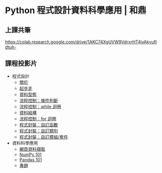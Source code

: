 # Python 程式設計資料科學應用 | 和鼎

## 上課共筆

<https://colab.research.google.com/drive/1AKC74XgUVW9VdrxrHT4jvAkyufIdtuh->

## 課程投影片

- 程式設計
    - [關於](https://yaojenkuo.io/00-about.slides.html)
    - [起步走](https://yaojenkuo.io/py_prg/01-getting-started.slides.html)
    - [資料型態](https://yaojenkuo.io/py_prg/02-data-types.slides.html)
    - [流程控制：條件判斷](https://yaojenkuo.io/py_prg/03-control-flow-conditionals.slides.html)
    - [流程控制：while 迴圈](https://yaojenkuo.io/py_prg/04-control-flow-while.slides.html)
    - [資料結構](https://yaojenkuo.io/py_prg/05-data-structures.slides.html)
    - [流程控制：for 迴圈](https://yaojenkuo.io/py_prg/06-control-flow-for.slides.html)
    - [程式封裝：自訂函數](https://yaojenkuo.io/py_prg/07-code-packaging-functions.slides.html)
    - [程式封裝：自訂類別](https://yaojenkuo.io/py_prg/08-code-packaging-classes.slides.html)
    - [程式封裝：自訂模組/套件](https://yaojenkuo.io/py_prg/09-code-packaging-modules-and-libraries.slides.html)
- 資料科學應用
    - [網頁資料擷取](https://yaojenkuo.io/python_4_ds/03-web-scraping-101.slides.html)
    - [NumPy 101](https://yaojenkuo.io/python_4_ds/04-numpy-101.slides.html)
    - [Pandas 101](https://yaojenkuo.io/python_4_ds/05-pandas-101.slides.html)
    - [專題]()